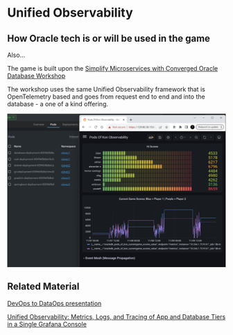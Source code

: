 # Unified Observability 

## How Oracle tech is or will be used in the game

Also...

The game is built upon the [Simplify Microservices with Converged Oracle Database Workshop](https://apexapps.oracle.com/pls/apex/r/dbpm/livelabs/view-workshop?wid=637)

The workshop uses the same Unified Observability framework that is OpenTelemetry based and goes from request end to end and into the database - a one of a kind offering.


![](https://github.com/paulparkinson/podsofkon/blob/main/doc/images/observability.png)

## Related Material

[DevOps to DataOps presentation](https://www.youtube.com/watch?v=eUFt3Pzwj30)

[Unified Observability: Metrics, Logs, and Tracing of App and Database Tiers in a Single Grafana Console](https://paul-parkinson.medium.com/unified-observability-metrics-logs-and-tracing-of-app-and-database-tiers-in-a-single-grafana-c7c974ddce18)



